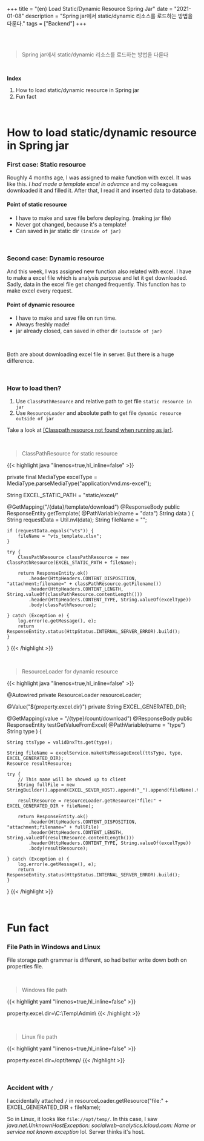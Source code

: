+++
title = "(en) Load Static/Dynamic Resource Spring Jar"
date = "2021-01-08"
description = "Spring jar에서 static/dynamic 리소스를 로드하는 방법을 다룬다."
tags = ["Backend"]
+++



<br>
<br> 

> Spring jar에서 static/dynamic 리소스를 로드하는 방법을 다룬다

<br> 

**Index**
1. How to load static/dynamic resource in Spring jar
2. Fun fact 

<br> 

# How to load static/dynamic resource in Spring jar 


### First case: Static resource
Roughly 4 months age, I was assigned to make function with excel. It was like this. _I had made a template excel in advance_ and my colleagues downloaded it and filled it. After that, I read it and inserted data to database.

#### Point of static resource 
- I have to make and save file before deploying. (making jar file)
- Never got changed, because it's a template!
- Can saved in jar static dir `(inside of jar)`

<br> 

### Second case: Dynamic resource
And this week, I was assigned new function also related with excel. I have to make a excel file which is analysis purpose and let it get downloaded. Sadly, data in the excel file get changed frequently.
This function has to make excel every request. 

#### Point of dynamic resource 
- I have to make and save file on run time.
- Always freshly made!
- jar already closed, can saved in other dir `(outside of jar)`


<br> 

Both are about downloading excel file in server. But there is a huge difference.

<br> 


### How to load then? 


1. Use `ClassPathResource` and relative path to get file `static resource in jar`
2. Use `ResourceLoader` and absolute path to get file `dynamic resource outside of jar`

Take a look at [[Classpath resource not found when running as jar]](https://stackoverflow.com/questions/25869428/classpath-resource-not-found-when-running-as-jar).

<br> 

> ClassPathResource for static resource

{{< highlight java  "linenos=true,hl_inline=false" >}}

private final MediaType excelType = MediaType.parseMediaType("application/vnd.ms-excel");

String EXCEL_STATIC_PATH = "static/excel/"

@GetMapping("/{data}/template/download")
@ResponseBody
public ResponseEntity<Resource> getTemplate(
    @PathVariable(name = "data") String data
) {
    String requestData = Util.nvl(data);
    String fileName = "";

    if (requestData.equals("vts")) {
        fileName = "vts_template.xlsx"; 
    }

    try {
        ClassPathResource classPathResource = new ClassPathResource(EXCEL_STATIC_PATH + fileName);

        return ResponseEntity.ok()
            .header(HttpHeaders.CONTENT_DISPOSITION, "attachment;filename=" + classPathResource.getFilename())
            .header(HttpHeaders.CONTENT_LENGTH, String.valueOf(classPathResource.contentLength()))
            .header(HttpHeaders.CONTENT_TYPE, String.valueOf(excelType))
            .body(classPathResource);

    } catch (Exception e) {
        log.error(e.getMessage(), e);
        return ResponseEntity.status(HttpStatus.INTERNAL_SERVER_ERROR).build();
    }
}
{{< /highlight >}}


<br> 

> ResourceLoader for dynamic resource 

{{< highlight java  "linenos=true,hl_inline=false" >}}

@Autowired
private ResourceLoader resourceLoader;
      
@Value("${property.excel.dir}")
private String EXCEL_GENERATED_DIR; 

@GetMapping(value = "/{type}/count/download")
@ResponseBody
public ResponseEntity<Resource> testGetValueFromExcel(
    @PathVariable(name = "type") String type
) {
    
    String ttsType = validDnxTts.get(type);

    String fileName = excelService.makeVtsMessageExcel(ttsType, type, EXCEL_GENERATED_DIR);
    Resource resultResource;
    
    try {
        // This name will be showed up to client
        String fullFile = new StringBuilder().append(EXCEL_SEVER_HOST).append("_").append(fileName).toString();
    
        resultResource = resourceLoader.getResource("file:" + EXCEL_GENERATED_DIR + fileName);
    
        return ResponseEntity.ok()
            .header(HttpHeaders.CONTENT_DISPOSITION, "attachment;filename=" + fullFile)
            .header(HttpHeaders.CONTENT_LENGTH, String.valueOf(resultResource.contentLength()))
            .header(HttpHeaders.CONTENT_TYPE, String.valueOf(excelType))
            .body(resultResource);

    } catch (Exception e) {
        log.error(e.getMessage(), e);
        return ResponseEntity.status(HttpStatus.INTERNAL_SERVER_ERROR).build();
    }
}
{{< /highlight >}}



<br> 

# Fun fact

### File Path in Windows and Linux 
File storage path grammar is different, so had better write down both on properties file.

<br> 

> Windows file path 

{{< highlight yaml  "linenos=true,hl_inline=false" >}}

property.excel.dir=\\C:\\Temp\\Admin\\
{{< /highlight >}}
 
<br> 

> Linux file path 

{{< highlight yaml  "linenos=true,hl_inline=false" >}}

property.excel.dir=/opt/temp/
{{< /highlight >}}

<br> 

### Accident with `/`

I accidentally attached `/` in  resourceLoader.getResource("file:" + EXCEL_GENERATED_DIR + fileName);

So in Linux, it looks like `file://opt/temp/`. In this case, I saw _java.net.UnknownHostException: socialweb-analytics.lcloud.com: Name or service not known exception_ lol. Server thinks it's host. 